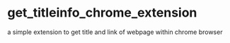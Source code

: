 # get_titleinfo_chrome_extension
a simple extension to get title and link of webpage within chrome browser
